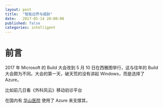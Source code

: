 ```yaml
---
layout: post
title:  "智能边界与威胁"
date:   2017-05-14 20:00:00
published: false
categories: intelligent
---
```


# 前言

2017 年 Microsoft 的 Build 大会改到 5 月 10 日在西雅图举行，这与往年的 Build 大会颇为不同。大会的第一天，破天荒的没有讲起 Windows，而是选择了 Azure，


比如前几日看《外科风云》移动初诊平台

在国内有 [华山医院](https://www.microsoft.com/china/intelligent-cloud/case_hospital.html) 使用了 Azure 来支撑其，